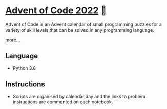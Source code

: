 # [Advent of Code 2022](https://adventofcode.com/2022) 🎅

Advent of Code is an Advent calendar of small programming puzzles for a variety of skill levels that can be solved in any programming language.

[more...](https://adventofcode.com/2022/about)

## Language 

* Python 3.8 

## Instructions 

* Scripts are organised by calendar day and the links to problem instructions are commented on each notebook. 
